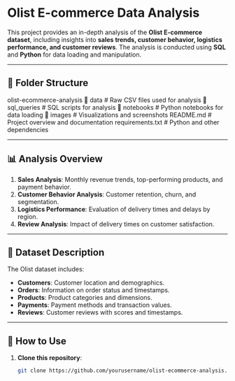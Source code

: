 # Olist E-commerce Data Analysis

This project provides an in-depth analysis of the **Olist E-commerce dataset**, including insights into **sales trends, customer behavior, logistics performance, and customer reviews**. The analysis is conducted using **SQL** and **Python** for data loading and manipulation.

---

## 📂 Folder Structure
olist-ecommerce-analysis 
    📂 data # Raw CSV files used for analysis 
    📂 sql_queries # SQL scripts for analysis 
    📂 notebooks # Python notebooks for data loading 
    📂 images # Visualizations and screenshots 
    README.md # Project overview and documentation 
    requirements.txt # Python and other dependencies


---

## 📊 **Analysis Overview**

1. **Sales Analysis**: Monthly revenue trends, top-performing products, and payment behavior.
2. **Customer Behavior Analysis**: Customer retention, churn, and segmentation.
3. **Logistics Performance**: Evaluation of delivery times and delays by region.
4. **Review Analysis**: Impact of delivery times on customer satisfaction.

---

## 📂 **Dataset Description**

The Olist dataset includes:

- **Customers**: Customer location and demographics.
- **Orders**: Information on order status and timestamps.
- **Products**: Product categories and dimensions.
- **Payments**: Payment methods and transaction values.
- **Reviews**: Customer reviews with scores and timestamps.

---

## 🚀 **How to Use**

1. **Clone this repository**:
   ```bash
   git clone https://github.com/yourusername/olist-ecommerce-analysis.git
